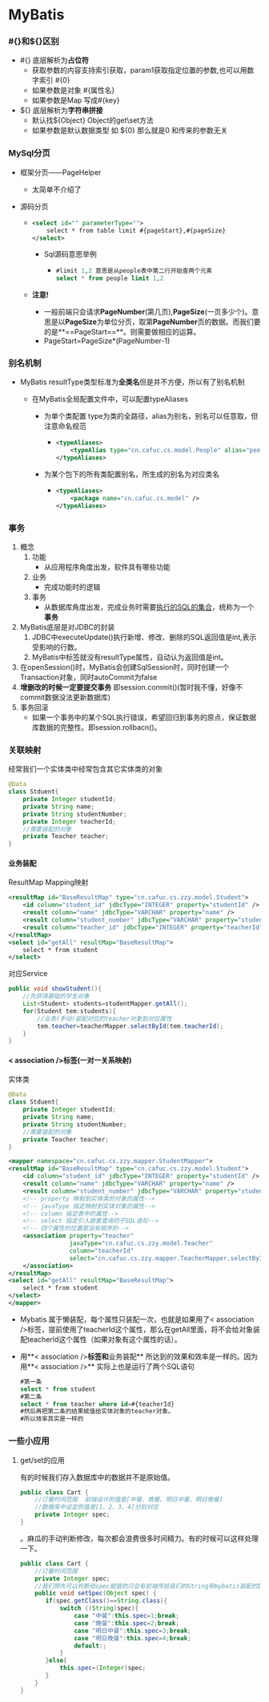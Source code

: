 # MyBatis

### #{}和${}区别

- #{} 底层解析为**占位符**
  - 获取参数的内容支持索引获取，param1获取指定位置的参数,也可以用数字索引  #{0}
  - 如果参数是对象 #{属性名}
  - 如果参数是Map 写成#{key}
- ${} 底层解析为**字符串拼接**
  - 默认找${Object} Object的get\set方法 
  - 如果参数是默认数据类型 如 ${0} 那么就是0 和传来的参数无关

### MySql分页

- 框架分页——PageHelper

  - 太简单不介绍了

- 源码分页

  - ```Xml
    <select id="" parameterType="">
    	select * from table limit #{pageStart},#{pageSize}
    </select>
    ```

    - Sql源码意思举例

      - ```sql
        #limit 1,2 意思是从people表中第二行开始查两个元素
        select * from people limit 1,2
        ```

  - **注意!**

    - 一般前端只会请求**PageNumber**(第几页),**PageSize**(一页多少个)。意思是以**PageSize**为单位分页，取第**PageNumber**页的数据。而我们要的是**==PageStart==**。则需要做相应的运算。
    - PageStart=PageSize*(PageNumber-1)

### 别名机制

- MyBatis resultType类型标准为**全类名**但是并不方便，所以有了别名机制

  - 在MyBatis全局配置文件中，可以配置typeAliases

    - 为单个类配置  type为类的全路径，alias为别名，别名可以任意取，但注意命名规范

      - ```xml
        <typeAliases>
        	<typeAlias type="cn.cafuc.cs.model.People" alias="peo"/>
        </typeAliases>
        ```

    - 为某个包下的所有类配置别名，所生成的别名为对应类名

      - ```xml
        <typeAliases>
        	<package name="cn.cafuc.cs.model" />
        </typeAliases>
        ```

### 事务

1. 概念
   1. 功能
      - 从应用程序角度出发，软件具有哪些功能
   2. 业务
      - 完成功能时的逻辑
   3. 事务
      - 从数据库角度出发，完成业务时需要<u>执行的SQL的集合</u>，统称为一个**事务**
2. MyBatis底层是对JDBC的封装
   1. JDBC中executeUpdate()执行新增、修改、删除的SQL返回值是int,表示受影响的行数。
   2. MyBatis中<insert><delete><update>标签就没有resultType属性，自动认为返回值是int。
3. 在openSession()时，MyBatis会创建SqlSession时，同时创建一个Transaction对象，同时autoCommit为false
4. **增删改的时候一定要提交事务** 即session.commit()(暂时我不懂，好像不commit数据没法更新数据库)
5. 事务回滚
   - 如果一个事务中的某个SQL执行错误，希望回归到事务的原点，保证数据库数据的完整性。即session.rollbacn()。

### 关联映射

经常我们一个实体类中经常包含其它实体类的对象

```java
@Data
class Stduent{
    private Integer studentId;
    private String name;
    private String studentNumber;
    private Integer teacherId;
    //需要装配的对象
    private Teacher teacher;
}
```

#### 业务装配

ResultMap Mapping映射

```xml
<resultMap id="BaseResultMap" type="cn.cafuc.cs.zzy.model.Student">
    <id column="student_id" jdbcType="INTEGER" property="studentId" />
    <result column="name" jdbcType="VARCHAR" property="name" />
    <result column="student_number" jdbcType="VARCHAR" property="studentNumber" />
    <result column="teacher_id" jdbcType="INTEGER" property="teacherId" />
</resultMap>
<select id="getAll" resultMap="BaseResultMap">
    select * from student
</select>
```

 对应Service

```java
public void showStudent(){
    //先获得基础的学生对象
    List<Student> students=studentMapper.getAll();
    for(Student tem:students){
        //业务(手动)装配对应的teacher对象到对应属性
        tem.teacher=teacherMapper.selectById(tem.teacherId);
    }
}
```

#### < association />标签(一对一关系映射)

实体类

```java
@Data
class Stduent{
    private Integer studentId;
    private String name;
    private String studentNumber;
    //需要装配的对象
    private Teacher teacher;
}
```



```xml
<mapper namespace="cn.cafuc.cs.zzy.mapper.StudentMapper">
<resultMap id="BaseResultMap" type="cn.cafuc.cs.zzy.model.Student">
    <id column="student_id" jdbcType="INTEGER" property="studentId" />
    <result column="name" jdbcType="VARCHAR" property="name" />
    <result column="student_number" jdbcType="VARCHAR" property="studentNumber" />
    <!-- property 映射到实体类的对象的属性-->
    <!-- javaType 指定映射到实体对象的属性-->
    <!-- column 指定表中的属性-->
    <!-- select 指定引入嵌套查询的子SQL语句-->
    <!-- 四个属性的位置是没有顺序的-->
    <association property="teacher"
                 javaType="cn.cafuc.cs.zzy.model.Teacher" 
                 column="teacherId"
                 select="cn.cafuc.cs.zzy.mapper.TeacherMapper.selectById">
    </association>
</resultMap>
<select id="getAll" resultMap="BaseResultMap">
    select * from student
</select>
</mapper>
```

- Mybatis 属于懒装配，每个属性只装配一次，也就是如果用了< association />标签，提前使用了teacherId这个属性，那么在getAll里面，将不会给对象装配teacherId这个属性（如果对象有这个属性的话）。

- 用**< association />**标签和**业务装配** 所达到的效果和效率是一样的。因为用**< association />** 实际上也是运行了两个SQL语句

  ```sql	
  #第一条
  select * from student
  #第二条
  select * from teacher where id=#{teacherId}
  #然后再把第二条的结果赋值给实体对象的teacher对象。
  #所以效率其实是一样的
  ```


### 一些小应用

1. get/set的应用

   有的时候我们存入数据库中的数据并不是原始值。

   ```java
   public class Cart {
       //订餐时间范围  前端设计的值是[中餐、晚餐、明日中餐、明日晚餐]
       //数据库中设定的值是[1、2、3、4]分别对应
       private Integer spec;
   }
   ```

   。麻瓜的手动判断修改，每次都会浪费很多时间精力。有的时候可以这样处理一下。

   ```java
   public class Cart {
       //订餐时间范围
       private Integer spec;
       //我们预先可以判断给spec赋值的只会有前端传给我们的String和mybatis装配的Integer
       public void setSpec(Object spec) {
          if(spec.getClass()==String.class){
              switch ((String)spec){
                  case "中餐":this.spec=1;break;
                  case "晚餐":this.spec=2;break;
                  case "明日中餐":this.spec=3;break;
                  case "明日晚餐":this.spec=4;break;
                  default:;
              }
          }else{
              this.spec=(Integer)spec;
          }
       }
   }
   ```

   

   